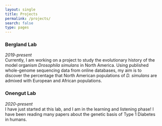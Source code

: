 ```yaml
---
layout: single
title: Projects
permalink: /projects/
search: false
type: pages
---
```

   ### Bergland Lab
   *2019-present* <br>
   Currently, I am working on a project to study the evolutionary history of the model organism *Drosophila simulans* in North America. Using published whole-genome sequencing data from online databases, my aim is to discover the percentage that North American populations of *D. simulans* are admixed with European and African populations.

   ### Onengut Lab
   *2020-present* <br>
   I have just started at this lab, and I am in the learning and listening phase! I have been reading many papers about the genetic basis of Type 1 Diabetes in humans.
